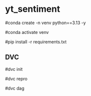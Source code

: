 # yt_sentiment

#conda create -n venv python==3.13 -y

#conda activate venv

#pip install -r requirements.txt


## DVC

#dvc init

#dvc repro

#dvc dag


